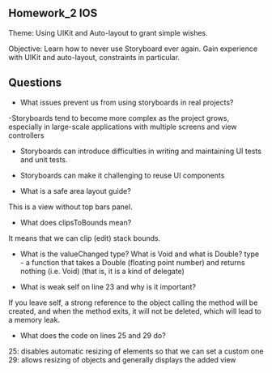 ## Homework_2 IOS


Theme: Using UIKit and Auto-layout to grant simple wishes.


Objective: Learn how to never use Storyboard ever again. Gain experience with UIKit and auto-layout, constraints in particular.


## Questions


* What issues prevent us from using storyboards in real projects?

-Storyboards tend to become more complex as the project grows, especially in large-scale applications with multiple screens and view controllers

- Storyboards can introduce difficulties in writing and maintaining UI tests and unit tests.

- Storyboards can make it challenging to reuse UI components 


* What is a safe area layout guide?

 This is a view without top bars panel.


* What does clipsToBounds mean?
  
It means that we can clip (edit) stack bounds.

* What is the valueChanged type? What is Void and what is Double? 
type - a function that takes a Double (floating point number) and returns nothing (i.e. Void) (that is, it is a kind of delegate)


* What is weak self on line 23 and why is it important?
  
If you leave self, a strong reference to the object calling the method will be created, and when the method exits, it will not be deleted, which will lead to a memory leak. 


* What does the code on lines 25 and 29 do?

25: disables automatic resizing of elements so that we can set a custom one 29: allows resizing of objects and generally displays the added view

